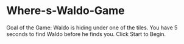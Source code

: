# Where-s-Waldo-Game
Goal of the Game: Waldo is hiding under one of the tiles. You have 5 seconds to find Waldo before he finds you. Click Start to Begin. 
